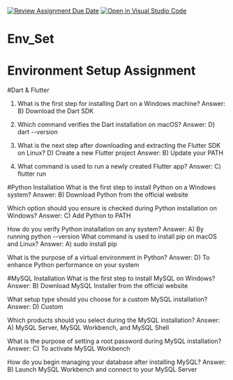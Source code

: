 [![Review Assignment Due Date](https://classroom.github.com/assets/deadline-readme-button-22041afd0340ce965d47ae6ef1cefeee28c7c493a6346c4f15d667ab976d596c.svg)](https://classroom.github.com/a/vnsr1XuU)
[![Open in Visual Studio Code](https://classroom.github.com/assets/open-in-vscode-2e0aaae1b6195c2367325f4f02e2d04e9abb55f0b24a779b69b11b9e10269abc.svg)](https://classroom.github.com/online_ide?assignment_repo_id=15631636&assignment_repo_type=AssignmentRepo)
# Env_Set

# Environment Setup Assignment

#Dart & Flutter

1. What is the first step for installing Dart on a Windows machine?
Answer:
B) Download the Dart SDK

2. Which command verifies the Dart installation on macOS?
Answer:
D) dart --version

4. What is the next step after downloading and extracting the Flutter SDK on Linux?
D) Create a new Flutter project
Answer:
B) Update your PATH

6. What command is used to run a newly created Flutter app?
Answer:
C) flutter run

#Python Installation
What is the first step to install Python on a Windows system?
Answer:
B) Download Python from the official website

Which option should you ensure is checked during Python installation on Windows?
Answer:
C) Add Python to PATH

How do you verify Python installation on any system?
Answer:
A) By running python --version
What command is used to install pip on macOS and Linux?
Answer:
A) sudo install pip

What is the purpose of a virtual environment in Python?
Answer:
D) To enhance Python performance on your system

#MySQL Installation
What is the first step to install MySQL on Windows?
Answer:
B) Download MySQL Installer from the official website

What setup type should you choose for a custom MySQL installation?
Answer:
D) Custom

Which products should you select during the MySQL installation?
Answer:
A) MySQL Server, MySQL Workbench, and MySQL Shell

What is the purpose of setting a root password during MySQL installation?
Answer:
C) To activate MySQL Workbench

How do you begin managing your database after installing MySQL?
Answer:
B) Launch MySQL Workbench and connect to your MySQL Server
